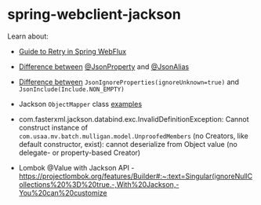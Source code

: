 # spring-webclient-jackson

Learn about:
- [Guide to Retry in Spring WebFlux](https://www.baeldung.com/spring-webflux-retry)

- [Difference between](https://www.concretepage.com/jackson-api/jackson-jsonproperty-and-jsonalias-example) [@JsonProperty](https://javadoc.io/doc/com.fasterxml.jackson.core/jackson-annotations/latest/com/fasterxml/jackson/annotation/JsonProperty.html) and [@JsonAlias](https://www.javadoc.io/doc/com.fasterxml.jackson.core/jackson-annotations/latest/com/fasterxml/jackson/annotation/JsonAlias.html)

- [Difference between](https://stackoverflow.com/questions/39005703/jackson-annotations-difference-between-jsonignorepropertiesignoreunknown-true) `JsonIgnoreProperties(ignoreUnknown=true)` and `JsonInclude(Include.NON_EMPTY)`

- Jackson `ObjectMapper` class [examples](https://www.baeldung.com/jackson-object-mapper-tutorial)

- com.fasterxml.jackson.databind.exc.InvalidDefinitionException: Cannot construct instance of `com.usaa.mv.batch.mulligan.model.UnproofedMembers` (no Creators, like default constructor, exist):
cannot deserialize from Object value (no delegate- or property-based Creator)

- Lombok @Value with Jackson API - https://projectlombok.org/features/Builder#:~:text=Singular(ignoreNullCollections%20%3D%20true.-,With%20Jackson,-You%20can%20customize
